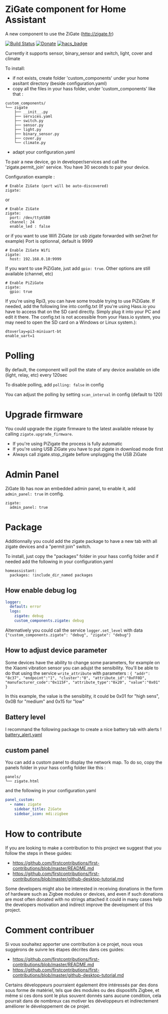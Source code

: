 # ZiGate component for Home Assistant
A new component to use the ZiGate (http://zigate.fr)

[![Build Status](https://travis-ci.org/doudz/homeassistant-zigate.svg?branch=master)](https://travis-ci.org/doudz/homeassistant-zigate)
[![Donate](https://img.shields.io/badge/Donate-PayPal-green.svg)](https://paypal.me/sebramage)
[![hacs_badge](https://img.shields.io/badge/HACS-Default-green.svg)](https://github.com/custom-components/hacs)

Currently it supports sensor, binary_sensor and switch, light, cover and climate

To install:
- if not exists, create folder 'custom\_components' under your home assitant directory (beside configuration.yaml)
- copy all the files in your hass folder, under 'custom\_components' like that :

```
custom_components/
└── zigate
    ├── __init__.py
    ├── services.yaml
    ├── switch.py
    ├── sensor.py
    ├── light.py
    ├── binary_sensor.py
    ├── cover.py
    └── climate.py
```
    
- adapt your configuration.yaml

To pair a new device, go in developer/services and call the 'zigate.permit\_join' service.
You have 30 seconds to pair your device.

Configuration example :

```
# Enable ZiGate (port will be auto-discovered)
zigate:

```
or

```
# Enable ZiGate
zigate:
  port: /dev/ttyUSB0
  channel: 24
  enable_led : false

```

or
if you want to use Wifi ZiGate (or usb zigate forwarded with ser2net for example)
Port is optionnal, default is 9999 

```
# Enable ZiGate Wifi
zigate:
  host: 192.168.0.10:9999

```

If you want to use PiZiGate, just add `gpio: true`. Other options are still available (channel, etc)

```
# Enable PiZiGate
zigate:
  gpio: true

```

If you're using Rpi3, you can have some trouble trying to use PiZiGate.
If needed, add the following line into config.txt (If you're using Hass.io you have to access that on the SD card directly. Simply plug it into your PC and edit it there. The config.txt is not accessible from your Hass.io system, you may need to open the SD card on a Windows or Linux system.):

```
dtoverlay=pi3-miniuart-bt
enable_uart=1
```

# Polling

By default, the component will poll the state of any device available on idle (light, relay, etc) every 120sec

To disable polling, add `polling: false` in config

You can adjust the polling by setting `scan_interval` in config (default to 120)


# Upgrade firmware

You could upgrade the zigate firmware to the latest available release by calling `zigate.upgrade_firmware`.
- If you're using PiZigate the process is fully automatic
- If you're using USB ZiGate you have to put zigate in download mode first
- Always call zigate.stop_zigate before unplugging the USB ZiGate


# Admin Panel

ZiGate lib has now an embedded admin panel, to enable it, add `admin_panel: true` in config.

```
zigate:
  admin_panel: true
```


# Package

Additionnally you could add the zigate package to have a new tab with all zigate devices and a "permit join" switch.

To install, just copy the "packages" folder in your hass config folder and if needed add the following in your configuration.yaml

```
homeassistant:
  packages: !include_dir_named packages
```

## How enable debug log

```yaml
logger:
  default: error
  logs:
    zigate: debug
    custom_components.zigate: debug

```
Alternatively you could call the service `logger.set_level` with data `{"custom_components.zigate": "debug", "zigate": "debug"}`

## How to adjust device parameter

Some devices have the ability to change some parameters, for example on the Xiaomi vibration sensor you can adujst the sensibility. You'll be able to do that using the service `write_attribute` with parameters :
`{ "addr": "8c37", "endpoint":"1", "cluster":"0", "attribute_id":"0xFF0D", "manufacturer_code":"0x115F", "attribute_type":"0x20", "value":"0x01" }`

In this example, the value is the sensiblity, it could be 0x01 for "high sens", 0x0B for "medium" and 0x15 for "low"

## Battery level

I recommand the following package to create a nice battery tab with alerts !
[battery_alert.yaml](https://github.com/notoriousbdg/Home-AssistantConfig/blob/master/packages/battery_alert.yaml)


## custom panel

You can add a custom panel to display the network map.
To do so, copy the panels folder in your hass config folder like this :

```
panels/
└── zigate.html
```

and the following in your configuration.yaml

```yaml
panel_custom:
  - name: zigate
    sidebar_title: ZiGate
    sidebar_icon: mdi:zigbee
```

# How to contribute

If you are looking to make a contribution to this project we suggest that you follow the steps in these guides:
- https://github.com/firstcontributions/first-contributions/blob/master/README.md
- https://github.com/firstcontributions/first-contributions/blob/master/github-desktop-tutorial.md

Some developers might also be interested in receiving donations in the form of hardware such as Zigbee modules or devices, and even if such donations are most often donated with no strings attached it could in many cases help the developers motivation and indirect improve the development of this project.

# Comment contribuer

Si vous souhaitez apporter une contribution à ce projet, nous vous suggérons de suivre les étapes décrites dans ces guides:
- https://github.com/firstcontributions/first-contributions/blob/master/README.md
- https://github.com/firstcontributions/first-contributions/blob/master/github-desktop-tutorial.md

Certains développeurs pourraient également être intéressés par des dons sous forme de matériel, tels que des modules ou des dispositifs Zigbee, et même si ces dons sont le plus souvent donnés sans aucune condition, cela pourrait dans de nombreux cas motiver les développeurs et indirectement améliorer le développement de ce projet.
